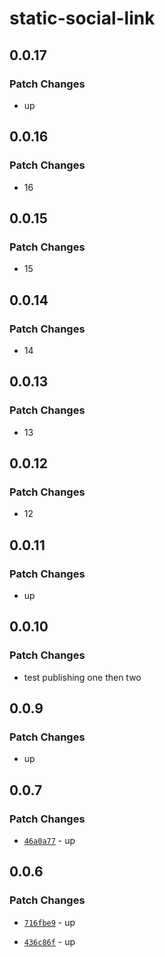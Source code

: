 # static-social-link

## 0.0.17

### Patch Changes

- up

## 0.0.16

### Patch Changes

- 16

## 0.0.15

### Patch Changes

- 15

## 0.0.14

### Patch Changes

- 14

## 0.0.13

### Patch Changes

- 13

## 0.0.12

### Patch Changes

- 12

## 0.0.11

### Patch Changes

- up

## 0.0.10

### Patch Changes

- test publishing one then two

## 0.0.9

### Patch Changes

- up

## 0.0.7

### Patch Changes

- [`46a0a77`](https://github.com/Ennoriel/social-links/commit/46a0a7726b8aa9bc237b713c5c207b321c152a86) - up

## 0.0.6

### Patch Changes

- [`716fbe9`](https://github.com/Ennoriel/social-links/commit/716fbe938e1ff382574dd28d6b2e8d2188881780) - up

- [`436c86f`](https://github.com/Ennoriel/social-links/commit/436c86f82cef99e83749363f6381c1c3c830b166) - up
